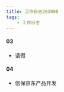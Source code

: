 ```yaml
---
title: 工作日志202008
tags: 
	- 工作日志
---
```

 <meta name="referrer" content="no-referrer" /><!-- more -->

#### 03
* 请假

#### 04
* 信保京东产品开发